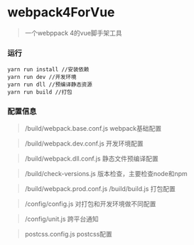 # webpack4ForVue

> 一个webppack 4的vue脚手架工具

### 运行

```
yarn run install //安装依赖
yarn run dev //开发环境
yarn run dll //预编译静态资源
yarn run build //打包
```
### 配置信息
> /build/webpack.base.conf.js webpack基础配置

> /build/webpack.dev.conf.js 开发环境配置

> /build/webpack.dll.conf.js 静态文件预编译配置

> /build/check-versions.js 版本检查，主要检查node和npm

> /build/webpack.prod.conf.js /build/build.js 打包配置

> /config/config.js 对打包和开发环境做不同配置

> /config/unit.js 跨平台通知

> postcss.config.js postcss配置